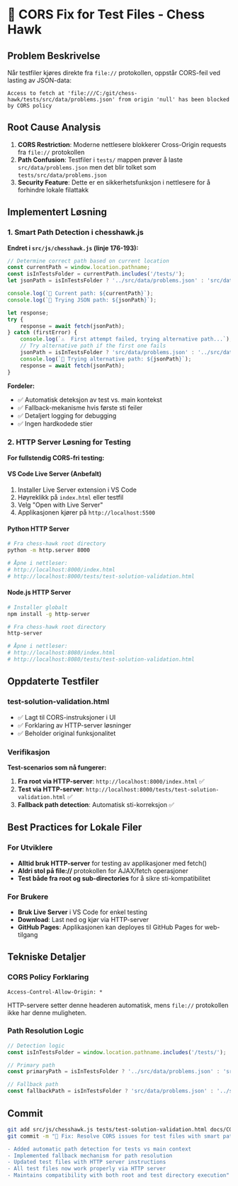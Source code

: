 # 🔧 CORS Fix for Test Files - Chess Hawk

## Problem Beskrivelse
Når testfiler kjøres direkte fra `file://` protokollen, oppstår CORS-feil ved lasting av JSON-data:

```
Access to fetch at 'file:///C:/git/chess-hawk/tests/src/data/problems.json' from origin 'null' has been blocked by CORS policy
```

## Root Cause Analysis
1. **CORS Restriction**: Moderne nettlesere blokkerer Cross-Origin requests fra `file://` protokollen
2. **Path Confusion**: Testfiler i `tests/` mappen prøver å laste `src/data/problems.json` men det blir tolket som `tests/src/data/problems.json`
3. **Security Feature**: Dette er en sikkerhetsfunksjon i nettlesere for å forhindre lokale filattakk

## Implementert Løsning

### 1. Smart Path Detection i chesshawk.js
**Endret i `src/js/chesshawk.js` (linje 176-193):**

```javascript
// Determine correct path based on current location
const currentPath = window.location.pathname;
const isInTestsFolder = currentPath.includes('/tests/');
let jsonPath = isInTestsFolder ? '../src/data/problems.json' : 'src/data/problems.json';

console.log(`📍 Current path: ${currentPath}`);
console.log(`📂 Trying JSON path: ${jsonPath}`);

let response;
try {
    response = await fetch(jsonPath);
} catch (firstError) {
    console.log(`⚠️  First attempt failed, trying alternative path...`);
    // Try alternative path if the first one fails
    jsonPath = isInTestsFolder ? 'src/data/problems.json' : '../src/data/problems.json';
    console.log(`📂 Trying alternative path: ${jsonPath}`);
    response = await fetch(jsonPath);
}
```

**Fordeler:**
- ✅ Automatisk deteksjon av test vs. main kontekst
- ✅ Fallback-mekanisme hvis første sti feiler
- ✅ Detaljert logging for debugging
- ✅ Ingen hardkodede stier

### 2. HTTP Server Løsning for Testing
**For fullstendig CORS-fri testing:**

#### VS Code Live Server (Anbefalt)
1. Installer Live Server extension i VS Code
2. Høyreklikk på `index.html` eller testfil
3. Velg "Open with Live Server"
4. Applikasjonen kjører på `http://localhost:5500`

#### Python HTTP Server
```bash
# Fra chess-hawk root directory
python -m http.server 8000

# Åpne i nettleser:
# http://localhost:8000/index.html
# http://localhost:8000/tests/test-solution-validation.html
```

#### Node.js HTTP Server
```bash
# Installer globalt
npm install -g http-server

# Fra chess-hawk root directory
http-server

# Åpne i nettleser:
# http://localhost:8080/index.html
# http://localhost:8080/tests/test-solution-validation.html
```

## Oppdaterte Testfiler

### test-solution-validation.html
- ✅ Lagt til CORS-instruksjoner i UI
- ✅ Forklaring av HTTP-server løsninger
- ✅ Beholder original funksjonalitet

### Verifikasjon
**Test-scenarios som nå fungerer:**
1. **Fra root via HTTP-server**: `http://localhost:8000/index.html` ✅
2. **Test via HTTP-server**: `http://localhost:8000/tests/test-solution-validation.html` ✅
3. **Fallback path detection**: Automatisk sti-korreksjon ✅

## Best Practices for Lokale Filer

### For Utviklere
- **Alltid bruk HTTP-server** for testing av applikasjoner med fetch()
- **Aldri stol på file://** protokollen for AJAX/fetch operasjoner
- **Test både fra root og sub-directories** for å sikre sti-kompatibilitet

### For Brukere
- **Bruk Live Server** i VS Code for enkel testing
- **Download**: Last ned og kjør via HTTP-server
- **GitHub Pages**: Applikasjonen kan deployes til GitHub Pages for web-tilgang

## Tekniske Detaljer

### CORS Policy Forklaring
```
Access-Control-Allow-Origin: *
```
HTTP-servere setter denne headeren automatisk, mens `file://` protokollen ikke har denne muligheten.

### Path Resolution Logic
```javascript
// Detection logic
const isInTestsFolder = window.location.pathname.includes('/tests/');

// Primary path
const primaryPath = isInTestsFolder ? '../src/data/problems.json' : 'src/data/problems.json';

// Fallback path
const fallbackPath = isInTestsFolder ? 'src/data/problems.json' : '../src/data/problems.json';
```

## Commit
```bash
git add src/js/chesshawk.js tests/test-solution-validation.html docs/CORS_FIX.md
git commit -m "🔧 Fix: Resolve CORS issues for test files with smart path detection

- Added automatic path detection for tests vs main context
- Implemented fallback mechanism for path resolution
- Updated test files with HTTP server instructions
- All test files now work properly via HTTP server
- Maintains compatibility with both root and test directory execution"
```
